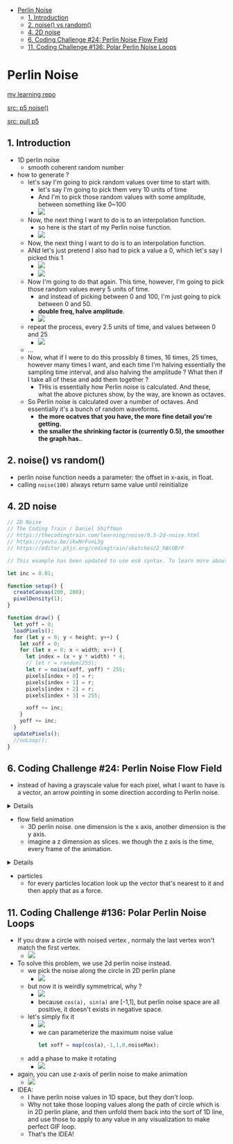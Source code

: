 [](...menustart)

- [Perlin Noise](#af3462ddc2e2da770f2e68b7f1c0dc98)
    - [1. Introduction](#71418df45ef46a0f40bd390be0bd5434)
    - [2. noise() vs random()](#66747406635278dfddbc2246d6051ab3)
    - [4. 2D noise](#67885b41eb7504f4224d7a16fd616cee)
    - [6. Coding Challenge #24: Perlin Noise Flow Field](#81ca8128b860dca3c40b5ed6187db988)
    - [11. Coding Challenge #136: Polar Perlin Noise Loops](#0545d6997b517b183f5acf3eda5f33c8)

[](...menuend)


<h2 id="af3462ddc2e2da770f2e68b7f1c0dc98"></h2>

# Perlin Noise

[my learning repo](https://github.com/mebusy/perlinnoise_note)

[src: p5 noise()](https://github.com/processing/p5.js/blob/v1.4.0/src/math/noise.js)

[src: pull p5](https://github.com/processing/p5.js/releases/download/v1.4.0/p5.js)


<h2 id="71418df45ef46a0f40bd390be0bd5434"></h2>

## 1. Introduction

- 1D perlin noise
    - smooth coherent random number
- how to generate ?
    - let's say I'm going to pick random values over time to start with.
        - let's say I'm going to pick them very 10 units of time
        - And I'm to pick those random values with some amplitude, between something like  0~100
        - ![](../imgs/perlin_noise_start_0.png)
    - Now, the next thing I want to do is to an interpolation function.
        - so here is the start of my Perlin noise function.
        - ![](../imgs/perlin_noise_start_1.png)
    - Now, the next thing I want to do is to an interpolation function.
    - ANd let's just pretend I also had to pick a value a 0, which let's say I picked this 1
        - ![](../imgs/perlin_noise_start_2.png)
        - ![](../imgs/perlin_noise_graph_1_octave.png)
    - Now I'm going to do that again. This time, however, I'm going to pick those random values every 5 units of time. 
        - and instead of picking between 0 and 100, I'm just going to pick between 0 and 50. 
        - **double freq, halve amplitude**.
        - ![](../imgs/perlin_noise_start_3.png)
    - repeat the process,  every 2.5 units of time, and values between 0 and 25
        - ![](../imgs/perlin_noise_start_4.png)
    - ...
    - Now, what if I were to do this prossibly 8 times, 16 times, 25 times, however many times I want, and each time I'm halving essentially the sampling time interval, and also halving the amplitude ? What then if I take all of these and add them together ?
        - THis is essentially how Perlin noise is calculated. And these, what the above pictures show, by the way, are known as octaves.
    - So Perlin noise is calculated over a number of octaves. And essentially it's a bunch of random waveforms. 
        - **the more ocatves that you have, the more fine detail you're getting.**
        - **the smaller the shrinking factor is (currently 0.5), the smoother the graph has.**.


<h2 id="66747406635278dfddbc2246d6051ab3"></h2>

## 2. noise() vs random()

- perlin noise function needs a parameter: the offset in x-axis, in float.
- calling `noise(100)` always return same value until reinitialize


<h2 id="67885b41eb7504f4224d7a16fd616cee"></h2>

## 4. 2D noise

```javascript
// 2D Noise
// The Coding Train / Daniel Shiffman
// https://thecodingtrain.com/learning/noise/0.5-2d-noise.html
// https://youtu.be/ikwNrFvnL3g
// https://editor.p5js.org/codingtrain/sketches/2_hBcOBrF

// This example has been updated to use es6 syntax. To learn more about es6 visit: https://thecodingtrain.com/Tutorials/16-javascript-es6

let inc = 0.01;

function setup() {
  createCanvas(200, 200);
  pixelDensity(1);
}

function draw() {
  let yoff = 0;
  loadPixels();
  for (let y = 0; y < height; y++) {
    let xoff = 0;
    for (let x = 0; x < width; x++) {
      let index = (x + y * width) * 4;
      // let r = random(255);
      let r = noise(xoff, yoff) * 255;
      pixels[index + 0] = r;
      pixels[index + 1] = r;
      pixels[index + 2] = r;
      pixels[index + 3] = 255;

      xoff += inc;
    }
    yoff += inc;
  }
  updatePixels();
  //noLoop();
}
```


<h2 id="81ca8128b860dca3c40b5ed6187db988"></h2>

## 6. Coding Challenge #24: Perlin Noise Flow Field

- instead of having a grayscale value for each pixel,  what I want to have is a vector, an arrow pointing in some direction according to Perlin noise.


<details>


```javascript
let inc = 0.1;
var scl = 10;
var cols, rows;

var fr;

function setup() {
  createCanvas(200, 200);
  pixelDensity(1);
  cols = floor(width/scl);
  rows = floor(height/scl);
  fr = createP("")
}

function draw() {
  background(255);
  let yoff = 0;
  // loadPixels(); // no pixel for this demo
  for (let y = 0; y < rows; y++) {
    let xoff = 0;
    for (let x = 0; x < cols; x++) {
      let index = (x + y * width) * 4;
      // let r = random(255);
      let angle = noise(xoff, yoff) * TWO_PI ;
      var v = p5.Vector.fromAngle(angle); // horizontal right 
      xoff += inc;

      // fill(r);
      // rect(x*scl, y*scl, scl, scl);
      stroke(0);
      push();
      translate( x*scl, y*scl ) ; // move to grid left-bottom corner
      rotate( v.heading() ); // rotate 
      // draw vector line
      line(0,0, scl, 0); // draw   horizontal line
      pop();

    }
    yoff += inc;
  }
  // updatePixels();
  //noLoop();
  fr.html( floor(frameRate()));
}
```

</details>


- flow field animation
    - 3D perlin noise. one dimension is the x axis, another dimension is the y axis. 
    - imagine a z dimension as slices. we though the z axis is the time, every frame of the animation.

<details>

```javascript
let inc = 0.1;
var scl = 10;
var cols, rows;

var zoff = 0;

var fr;

function setup() {
  createCanvas(200, 200);
  pixelDensity(1);
  cols = floor(width/scl);
  rows = floor(height/scl);
  fr = createP("")
}

function draw() {
  background(255);
  let yoff = 0;
  // loadPixels(); // no pixel for this demo
  for (let y = 0; y < rows; y++) {
    let xoff = 0;
    for (let x = 0; x < cols; x++) {
      let index = (x + y * width) * 4;
      // let r = random(255);
      let angle = noise(xoff, yoff, zoff ) * TWO_PI ;
      var v = p5.Vector.fromAngle(angle); // horizontal right 
      xoff += inc;

      // fill(r);
      // rect(x*scl, y*scl, scl, scl);
      stroke(0);
      push();
      translate( x*scl, y*scl ) ; // move to grid left-bottom corner
      rotate( v.heading() ); // rotate 
      // draw vector line
      line(0,0, scl, 0); // draw   horizontal line
      pop();

    }
    yoff += inc;

  }
  zoff += 0.05;
  // updatePixels();
  //noLoop();
  fr.html( floor(frameRate()));
}
```

</details>




- particles
    - for every particles location look up the vector that's nearest to it and then apply that as a force.


<h2 id="0545d6997b517b183f5acf3eda5f33c8"></h2>

## 11. Coding Challenge #136: Polar Perlin Noise Loops

- If you draw a circle with noised vertex , normaly the last vertex won't match the first vertex.
    - ![](../imgs/cc_perlin_loop_1.png)
- To solve this problem, we use 2d perlin noise instead.
    - we pick the noise along the circle in 2D perlin plane
        - ![](../imgs/cc_perlin_loop_2.png)
    - but now it is weirdly symmetrical, why ?
        - ![](../imgs/cc_perlin_loop_3.png)
        - because `cos(a), sin(a)` are [-1,1], but perlin noise space are all positive, it doesn't exists in negative space.
    - let's simply fix it
        - ![](../imgs/cc_perlin_loop_4.png)
        - we can parameterize the maximum noise value 
            ```javascript
            let xoff = map(cos(a),-1,1,0,noiseMax);
            ```
    - add a phase to make it rotating
        - ![](../imgs/cc_perlin_loop_5.png)
- again, you can use z-axis of perlin noise to make animation
    - ![](../imgs/cc_perlin_loop_6.png)
- IDEA:
    - I have perlin noise values in 1D space, but they don't loop.
    - Why not take those looping values along the path of circle which is in 2D perlin plane, and then unfold them back into the sort of 1D line, and use those to apply to any value in any visualization to make perfect GIF loop.
    - That's the IDEA!




